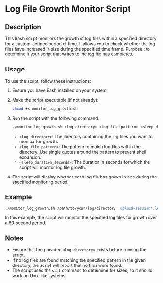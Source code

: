 

# Log File Growth Monitor Script

## Description

This Bash script monitors the growth of log files within a specified directory for a custom-defined period of time. It allows you to check whether the log files have increased in size during the specified time frame.
Purpose :  to determine if your script that writes to the log file has completed.


## Usage

To use the script, follow these instructions:

1. Ensure you have Bash installed on your system.

2. Make the script executable (if not already):

   ```bash
   chmod +x monitor_log_growth.sh
   ```

3. Run the script with the following command:

   ```bash
   ./monitor_log_growth.sh <log_directory> <log_file_pattern> <sleep_duration_seconds>
   ```

   - `<log_directory>`: The directory containing the log files you want to monitor for growth.
   - `<log_file_pattern>`: The pattern to match log files within the directory. Use single quotes around the pattern to prevent shell expansion.
   - `<sleep_duration_seconds>`: The duration in seconds for which the script will monitor log file growth.

4. The script will display whether each log file has grown in size during the specified monitoring period.

## Example

```bash
./monitor_log_growth.sh /path/to/your/log/directory 'upload-session*.log' 60
```

In this example, the script will monitor the specified log files for growth over a 60-second period.

## Notes

- Ensure that the provided `<log_directory>` exists before running the script.
- If no log files are found matching the specified pattern in the given directory, the script will report that no files were found.
- The script uses the `stat` command to determine file sizes, so it should work on Unix-like systems.

